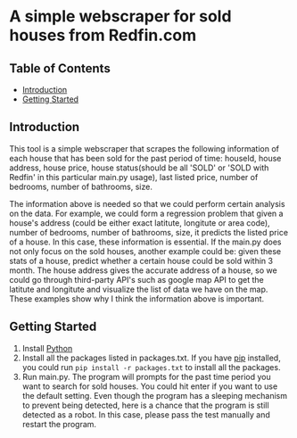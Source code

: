 # A simple webscraper for sold houses from Redfin.com


## Table of Contents
- [Introduction](#introduction)
- [Getting Started](#getting-started)


## Introduction

This tool is a simple webscraper that scrapes the following information of each house that has been sold for the past period of time: houseId, house address, house price, house status(should be all 'SOLD' or 'SOLD with Redfin' in this particular main.py usage), last listed price, number of bedrooms, number of bathrooms, size.

The information above is needed so that we could perform certain analysis on the data. For example, we could form a regression problem that given a house's address (could be either exact latitute, longitute or area code), number of bedrooms, number of bathrooms, size, it predicts the listed price of a house. In this case, these information is essential. If the main.py does not only focus on the sold houses, another example could be: given these stats of a house, predict whether a certain house could be sold within 3 month. The house address gives the accurate address of a house, so we could go through third-party API's such as google map API to get the latitute and longitute and visualize the list of data we have on the map. These examples show why I think the information above is important.

## Getting Started

1. Install [Python]()
2. Install all the packages listed in packages.txt. If you have [pip](https://pypi.org/project/pip/) installed, you could run `pip install -r packages.txt` to install all the packages.
3. Run main.py. The program will prompts for the past time period you want to search for sold houses. You could hit enter if you want to use the default setting. Even though the program has a sleeping mechanism to prevent being detected, here is a chance that the program is still detected as a robot. In this case, please pass the test manually and restart the program.

